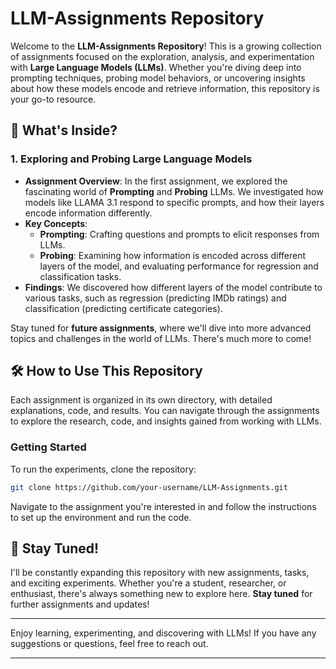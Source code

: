 # LLM-Assignments Repository

Welcome to the **LLM-Assignments Repository**! This is a growing collection of assignments focused on the exploration, analysis, and experimentation with **Large Language Models (LLMs)**. Whether you're diving deep into prompting techniques, probing model behaviors, or uncovering insights about how these models encode and retrieve information, this repository is your go-to resource.

## 🚀 What's Inside?

### 1. **Exploring and Probing Large Language Models**
   - **Assignment Overview**: In the first assignment, we explored the fascinating world of **Prompting** and **Probing** LLMs. We investigated how models like LLAMA 3.1 respond to specific prompts, and how their layers encode information differently. 
   - **Key Concepts**:
     - **Prompting**: Crafting questions and prompts to elicit responses from LLMs.
     - **Probing**: Examining how information is encoded across different layers of the model, and evaluating performance for regression and classification tasks.
   - **Findings**: We discovered how different layers of the model contribute to various tasks, such as regression (predicting IMDb ratings) and classification (predicting certificate categories).

Stay tuned for **future assignments**, where we'll dive into more advanced topics and challenges in the world of LLMs. There's much more to come!

## 🛠️ How to Use This Repository

Each assignment is organized in its own directory, with detailed explanations, code, and results. You can navigate through the assignments to explore the research, code, and insights gained from working with LLMs.

### Getting Started
To run the experiments, clone the repository:
```bash
git clone https://github.com/your-username/LLM-Assignments.git
```

Navigate to the assignment you're interested in and follow the instructions to set up the environment and run the code.

## 🌟 Stay Tuned!
I'll be constantly expanding this repository with new assignments, tasks, and exciting experiments. Whether you're a student, researcher, or enthusiast, there's always something new to explore here. **Stay tuned** for further assignments and updates!

---

Enjoy learning, experimenting, and discovering with LLMs! If you have any suggestions or questions, feel free to reach out.

---
